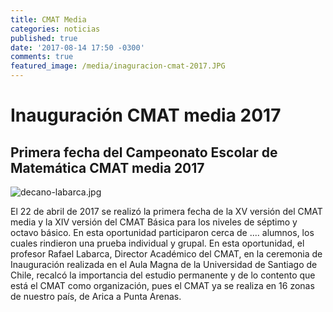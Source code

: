 ```yaml
---
title: CMAT Media
categories: noticias
published: true
date: '2017-08-14 17:50 -0300'
comments: true
featured_image: /media/inaguracion-cmat-2017.JPG
---
```


# Inauguración CMAT media 2017

## Primera fecha del Campeonato Escolar de Matemática CMAT media 2017

![decano-labarca.jpg]({{site.baseurl}}/media/inaguracion-cmat-2017.JPG)

El 22 de abril de 2017 se realizó la primera fecha de la XV versión del CMAT media y la XIV versión del CMAT Básica para los niveles de séptimo y octavo básico. 
En esta oportunidad participaron cerca de ....  alumnos, los cuales rindieron una prueba individual y grupal.
En esta oportunidad, el profesor Rafael Labarca, Director Académico del CMAT, en la ceremonia de Inauguración realizada en el Aula Magna de la Universidad de Santiago de Chile, recalcó la importancia del estudio permanente y de lo contento que está el CMAT como organización, pues el CMAT ya se realiza en 16 zonas de nuestro país, de Arica a Punta Arenas. 
